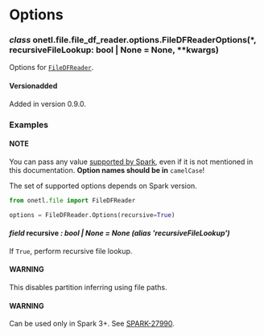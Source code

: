 <a id="file-df-reader-options"></a>

# Options

### *class* onetl.file.file_df_reader.options.FileDFReaderOptions(\*, recursiveFileLookup: bool | None = None, \*\*kwargs)

Options for [`FileDFReader`](file_df_reader.md#onetl.file.file_df_reader.file_df_reader.FileDFReader).

#### Versionadded
Added in version 0.9.0.

### Examples

#### NOTE
You can pass any value [supported by Spark](https://spark.apache.org/docs/latest/sql-data-sources-load-save-functions.html),
even if it is not mentioned in this documentation. **Option names should be in** `camelCase`!

The set of supported options depends on Spark version.

```python
from onetl.file import FileDFReader

options = FileDFReader.Options(recursive=True)
```

<!-- !! processed by numpydoc !! -->

#### *field* recursive *: bool | None* *= None* *(alias 'recursiveFileLookup')*

If `True`, perform recursive file lookup.

#### WARNING
This disables partition inferring using file paths.

#### WARNING
Can be used only in Spark 3+. See [SPARK-27990](https://issues.apache.org/jira/browse/SPARK-27990).

<!-- !! processed by numpydoc !! -->
